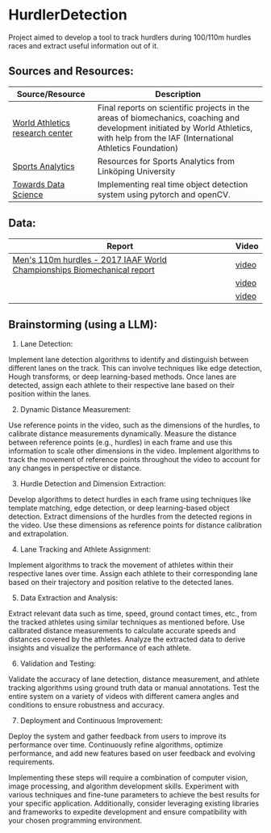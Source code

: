 # HurdlerDetection
Project aimed to develop a tool to track hurdlers during 100/110m hurdles races and extract useful information out of it. 

## Sources and Resources: 

| Source/Resource | Description |
|-----------------|-------------|
| [World Athletics research center](https://worldathletics.org/about-iaaf/documents/research-centre) | Final reports on scientific projects in the areas of biomechanics, coaching and development initiated by World Athletics, with help from the IAF (International Athletics Foundation)  |
| [Sports Analytics](https://www.ida.liu.se/research/sportsanalytics/resources/) | Resources for Sports Analytics from Linköping University|
| [Towards Data Science](https://towardsdatascience.com/implementing-real-time-object-detection-system-using-pytorch-and-opencv-70bac41148f7) | Implementing real time object detection system using pytorch and openCV. |

## Data:

| Report | Video |
|--------|-------|
|[Men's 110m hurdles - 2017 IAAF World Championships Biomechanical report](https://worldathletics.org/download/download?filename=e7427e94-e7b6-472b-bd67-a1f2d7307f88.pdf&urlslug=Men%27s%20110m%20hurdles%20-%202017%20IAAF%20World%20Championships%20Biomechanical%20report)|[video](https://youtu.be/EyaDyJZU75M?si=-9lWBAwHFTz10bl2&t=266)|
|[]()|[video]()|
|[]()|[video]()|


## Brainstorming (using a LLM):

1. Lane Detection:

Implement lane detection algorithms to identify and distinguish between different lanes on the track. This can involve techniques like edge detection, Hough transforms, or deep learning-based methods.
Once lanes are detected, assign each athlete to their respective lane based on their position within the lanes.

2. Dynamic Distance Measurement:

Use reference points in the video, such as the dimensions of the hurdles, to calibrate distance measurements dynamically.
Measure the distance between reference points (e.g., hurdles) in each frame and use this information to scale other dimensions in the video.
Implement algorithms to track the movement of reference points throughout the video to account for any changes in perspective or distance.

3. Hurdle Detection and Dimension Extraction:

Develop algorithms to detect hurdles in each frame using techniques like template matching, edge detection, or deep learning-based object detection.
Extract dimensions of the hurdles from the detected regions in the video.
Use these dimensions as reference points for distance calibration and extrapolation.

4. Lane Tracking and Athlete Assignment:

Implement algorithms to track the movement of athletes within their respective lanes over time.
Assign each athlete to their corresponding lane based on their trajectory and position relative to the detected lanes.

5. Data Extraction and Analysis:

Extract relevant data such as time, speed, ground contact times, etc., from the tracked athletes using similar techniques as mentioned before.
Use calibrated distance measurements to calculate accurate speeds and distances covered by the athletes.
Analyze the extracted data to derive insights and visualize the performance of each athlete.

6. Validation and Testing:

Validate the accuracy of lane detection, distance measurement, and athlete tracking algorithms using ground truth data or manual annotations.
Test the entire system on a variety of videos with different camera angles and conditions to ensure robustness and accuracy.

7. Deployment and Continuous Improvement:

Deploy the system and gather feedback from users to improve its performance over time.
Continuously refine algorithms, optimize performance, and add new features based on user feedback and evolving requirements.

Implementing these steps will require a combination of computer vision, image processing, and algorithm development skills. Experiment with various techniques and fine-tune parameters to achieve the best results for your specific application. Additionally, consider leveraging existing libraries and frameworks to expedite development and ensure compatibility with your chosen programming environment.
